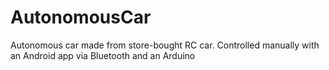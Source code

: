 # AutonomousCar
Autonomous car made from store-bought RC car. Controlled manually with an Android app via Bluetooth and an Arduino

